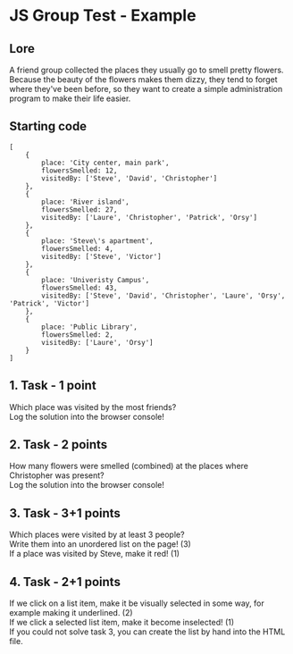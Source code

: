 # JS Group Test - Example
## Lore
A friend group collected the places they usually go to smell pretty flowers. Because the beauty of the flowers makes them dizzy, they tend to forget where they've been before, so they want to create a simple administration program to make their life easier.

## Starting code
```JS
[
    {
        place: 'City center, main park',
        flowersSmelled: 12,
        visitedBy: ['Steve', 'David', 'Christopher']
    },
    {
        place: 'River island',
        flowersSmelled: 27,
        visitedBy: ['Laure', 'Christopher', 'Patrick', 'Orsy']
    },
    {
        place: 'Steve\'s apartment',
        flowersSmelled: 4,
        visitedBy: ['Steve', 'Victor']
    },
    {
        place: 'Univeristy Campus',
        flowersSmelled: 43,
        visitedBy: ['Steve', 'David', 'Christopher', 'Laure', 'Orsy', 'Patrick', 'Victor']
    },
    {
        place: 'Public Library',
        flowersSmelled: 2,
        visitedBy: ['Laure', 'Orsy']
    }
]
```

## 1. Task - 1 point
Which place was visited by the most friends?  
Log the solution into the browser console!

## 2. Task - 2 points
How many flowers were smelled (combined) at the places where Christopher was present?  
Log the solution into the browser console!

## 3. Task - 3+1 points
Which places were visited by at least 3 people?  
Write them into an unordered list on the page! (3)  
If a place was visited by Steve, make it red! (1)  

## 4. Task - 2+1 points
If we click on a list item, make it be visually selected in some way, for example making it underlined. (2)  
If we click a selected list item, make it become inselected! (1)  
If you could not solve task 3, you can create the list by hand into the HTML file.


